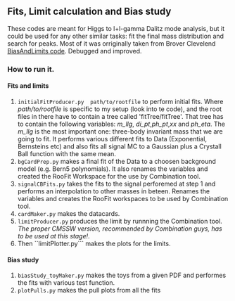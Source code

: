 ## Fits,  Limit calculation and  Bias study
These codes are meant for Higgs to l+l-gamma Dalitz mode analysis,  but it could be used for any other similar tasks: fit the final mass distribution and search for peaks.
Most of it was orriginally taken from Brover Clevelend [BiasAndLimits code][brover].
Debugged and improved.

### How to run it. 
#### Fits and limits
 1. ```initialFitProducer.py  path/to/rootfile``` to perform initial fits. Where _path/to/rootfile_ is specific to my setup (look into te code), and the root files in there have to contain a tree called 'fitTree/fitTree'. That tree has to contain the following variables: *m_llg*, *di_pt*,*ph_pt*,*xx* and *ph_eta*. The *m_llg* is the most important one: three-body invariant mass that we are going to fit. 
 It performs various different fits to Data (Exponential, Bernsteins etc) and also fits all signal MC to a  Gaussian plus a Crystall Ball function with the same mean.
 2. ```bgCardPrep.py``` makes a final fit of the Data to a choosen background model (e.g. Bern5 polynomials). It also renames the variables and created the RooFit Workspace for the use by Combination tool. 
 3. ```signalCBFits.py```  takes the fits to the signal perforemed at step 1 and performs an interpolation to other masses in beteen. Renames the variables and creates the RooFit workspaces to be used by Combination tool. 
 4. ```cardMaker.py``` makes the datacards.
 5. ```limitProducer.py``` produces the limit by runnning the Combination tool. *The proper CMSSW version, recommended by Combination guys, has to be used at this stage!*. 
 6. Then ``limitPlotter.py``` makes the plots for the limits.

#### Bias study
 1. ```biasStudy_toyMaker.py``` makes the toys from a given PDF and performes the fits with various test function.
 2. ```plotPulls.py``` makes the pull plots from all the fits
 
[brover]: https://github.com/brovercleveland/BiasAndLimits
